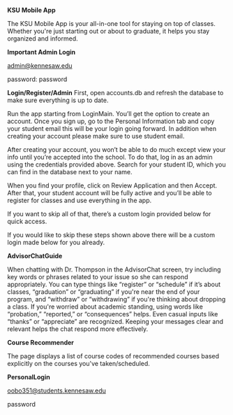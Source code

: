 **KSU Mobile App**

The KSU Mobile App is your all-in-one tool for staying on top of classes. 
Whether you're just starting out or about to graduate, 
it helps you stay organized and informed.




**Important Admin Login**

admin@kennesaw.edu

password: password



**Login/Register/Admin**
First, open accounts.db and refresh the database to make sure everything is up to date.

Run the app starting from LoginMain. You’ll get the option to create an account. Once you sign up, go to the Personal Information tab and copy your student email this will be your login going forward. In addition when creating your account please make sure to use student email.

After creating your account, you won’t be able to do much except view your info until you’re accepted into the school. To do that, log in as an admin using the credentials provided above. Search for your student ID, which you can find in the database next to your name.

When you find your profile, click on Review Application and then Accept. After that, your student account will be fully active and you’ll be able to register for classes and use everything in the app.

If you want to skip all of that, there’s a custom login provided below for quick access.



If you would like to skip these steps shown above there will be a custom login made below for you already.

**AdvisorChatGuide**

When chatting with Dr. Thompson in the AdvisorChat screen, try including key words or phrases related to your issue so she can respond appropriately. You can type things like “register” or “schedule” if it’s about classes, “graduation” or “graduating” if you're near the end of your program, and “withdraw” or “withdrawing” if you're thinking about dropping a class. If you're worried about academic standing, using words like “probation,” “reported,” or “consequences” helps. Even casual inputs like “thanks” or “appreciate” are recognized. Keeping your messages clear and relevant helps the chat respond more effectively.


**Course Recommender**

The page displays a list of course codes of recommended courses based explicitly on the courses you've taken/scheduled.

**PersonalLogin**

oobo351@students.kennesaw.edu

password
